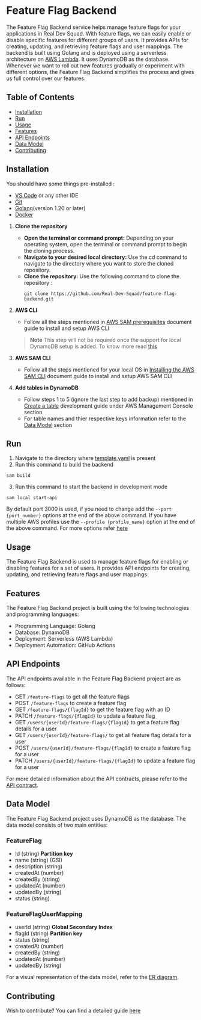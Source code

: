 # Feature Flag Backend

The Feature Flag Backend service helps manage feature flags for your applications in Real Dev Squad. With feature flags, we can easily enable or disable specific features for different groups of users. It provides APIs for creating, updating, and retrieving feature flags and user mappings. The backend is built using Golang and is deployed using a serverless architecture on [AWS Lambda](https://aws.amazon.com/lambda/). It uses DynamoDB as the database. Whenever we want to roll out new features gradually or experiment with different options, the Feature Flag Backend simplifies the process and gives us full control over our features.

## Table of Contents

-   [Installation](#installation)
-   [Run](#run)
-   [Usage](#usage)
-   [Features](#features)
-   [API Endpoints](#api-endpoints)
-   [Data Model](#data-model)
-   [Contributing](#contributing)

## Installation
You should have some things pre-installed :
- [VS Code](https://code.visualstudio.com/) or any other IDE
- [Git](https://git-scm.com/)
- [Golang](https://go.dev/)(version 1.20 or later)
- [Docker](https://www.docker.com/)


1. **Clone the repository**

    - **Open the terminal or command prompt:** Depending on your operating system, open the terminal or command prompt to begin the cloning process. 
    - **Navigate to your desired local directory:** Use the cd command to navigate to the directory where you want to store the cloned repository.
    - **Clone the repository:** Use the following command to clone the repository :
        ```
        git clone https://github.com/Real-Dev-Squad/feature-flag-backend.git
        ```

2. **AWS CLI**
    - Follow all the steps mentioned in [AWS SAM prerequisites](https://docs.aws.amazon.com/serverless-application-model/latest/developerguide/prerequisites.html) document guide to install and setup AWS CLI
    
    > **Note**
    > This step will not be required once the support for local DynamoDB setup is added. To know more read [this](https://docs.aws.amazon.com/amazondynamodb/latest/developerguide/DynamoDBLocal.html)
  
3. **AWS SAM CLI**
    - Follow all the steps mentioned for your local OS in [Installing the AWS SAM CLI](https://docs.aws.amazon.com/serverless-application-model/latest/developerguide/prerequisites.html) document guide to install and setup AWS SAM CLI

4. **Add tables in DynamoDB**
    - Follow steps 1 to 5 (ignore the last step to add backup) mentioned in [Create a table](https://docs.aws.amazon.com/amazondynamodb/latest/developerguide/getting-started-step-1.html) development guide under AWS Management Console section
   - For table names and thier respective keys information refer to the [Data Model](#data-model) section   

## Run

1. Navigate to the directory where [template.yaml](./template.yaml) is present
2. Run this command to build the backend
  ```
  sam build
  ```
3. Run this command to start the backend in development mode
  ```
  sam local start-api
  ```
  By default port 3000 is used, if you need to change add the `--port {port_number}` options at the end of the above command.
  If you have multiple AWS profiles use the `--profile {profile_name}` option at the end of the above command.
  For more options refer [here](https://docs.aws.amazon.com/serverless-application-model/latest/developerguide/sam-cli-command-reference-sam-local-start-api.html) 

## Usage

The Feature Flag Backend is used to manage feature flags for enabling or disabling features for a set of users. It provides API endpoints for creating, updating, and retrieving feature flags and user mappings.

## Features

The Feature Flag Backend project is built using the following technologies and programming languages:

-   Programming Language: Golang
-   Database: DynamoDB
-   Deployment: Serverless (AWS Lambda)
-   Deployment Automation: GitHub Actions

## API Endpoints

The API endpoints available in the Feature Flag Backend project are as follows:

-   GET `/feature-flags` to get all the feature flags
-   POST `/feature-flags` to create a feature flag
-   GET `/feature-flags/{flagId}` to get the feature flag with an ID
-   PATCH `/feature-flags/{flagId}` to update a feature flag
-   GET `/users/{userId}/feature-flags/{flagId}` to get a feature flag details for a user
-   GET `/users/{userId}/feature-flags/` to get all feature flag details for a user
-   POST `/users/{userId}/feature-flags/{flagId}` to create a feature flag for a user
-   PATCH `/users/{userId}/feature-flags/{flagId}` to update a feature flag for a user

For more detailed information about the API contracts, please refer to the [API contract](./openapi.yaml).

## Data Model

The Feature Flag Backend project uses DynamoDB as the database. The data model consists of two main entities:

### FeatureFlag 
- Id (string) **Partition key**
- name (string) (GSI)
- description (string)
- createdAt (number)
- createdBy (string)
- updatedAt (number)
- updatedBy (string)
- status (string)


### FeatureFlagUserMapping
- userId (string) **Global Secondary Index**
- flagId (string) **Partition key** 
- status (string)
- createdAt (number)
- createdBy (string)
- updatedAt (number)
- updatedBy (string)

For a visual representation of the data model, refer to the [ER diagram](./ER%20diagram.jpg).

## Contributing

Wish to contribute? You can find a detailed guide [here](./CONTRIBUTING.md)
